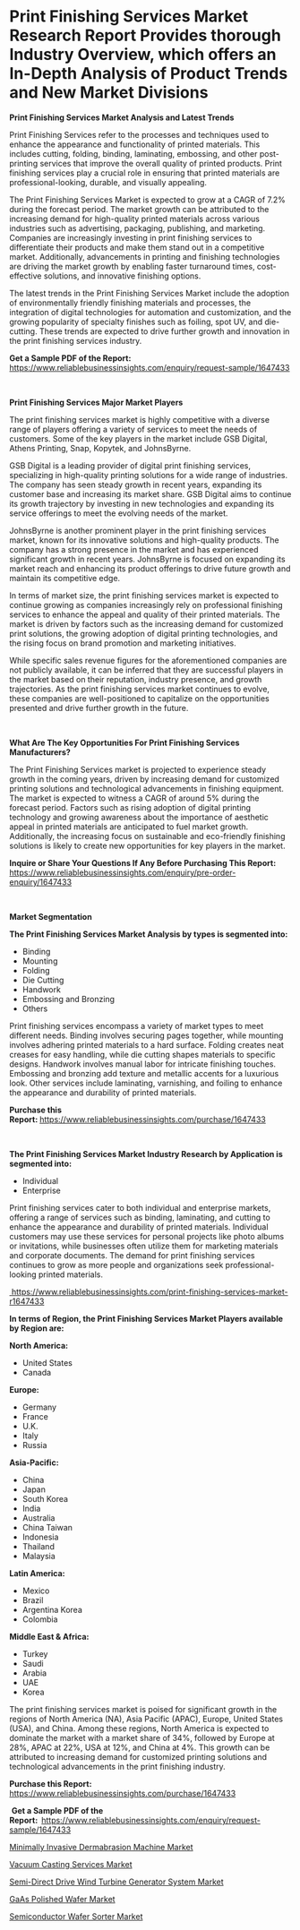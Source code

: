 <p><h1>Print Finishing Services Market Research Report Provides thorough Industry Overview, which offers an In-Depth Analysis of Product Trends and New Market Divisions</h1></p><p><strong>Print Finishing Services Market Analysis and Latest Trends</strong></p>
<p><p>Print Finishing Services refer to the processes and techniques used to enhance the appearance and functionality of printed materials. This includes cutting, folding, binding, laminating, embossing, and other post-printing services that improve the overall quality of printed products. Print finishing services play a crucial role in ensuring that printed materials are professional-looking, durable, and visually appealing.</p><p>The Print Finishing Services Market is expected to grow at a CAGR of 7.2% during the forecast period. The market growth can be attributed to the increasing demand for high-quality printed materials across various industries such as advertising, packaging, publishing, and marketing. Companies are increasingly investing in print finishing services to differentiate their products and make them stand out in a competitive market. Additionally, advancements in printing and finishing technologies are driving the market growth by enabling faster turnaround times, cost-effective solutions, and innovative finishing options.</p><p>The latest trends in the Print Finishing Services Market include the adoption of environmentally friendly finishing materials and processes, the integration of digital technologies for automation and customization, and the growing popularity of specialty finishes such as foiling, spot UV, and die-cutting. These trends are expected to drive further growth and innovation in the print finishing services industry.</p></p>
<p><strong>Get a Sample PDF of the Report:&nbsp;</strong> <a href="https://www.reliablebusinessinsights.com/enquiry/request-sample/1647433">https://www.reliablebusinessinsights.com/enquiry/request-sample/1647433</a></p>
<p>&nbsp;</p>
<p><strong>Print Finishing Services Major Market Players</strong></p>
<p><p>The print finishing services market is highly competitive with a diverse range of players offering a variety of services to meet the needs of customers. Some of the key players in the market include GSB Digital, Athens Printing, Snap, Kopytek, and JohnsByrne.</p><p>GSB Digital is a leading provider of digital print finishing services, specializing in high-quality printing solutions for a wide range of industries. The company has seen steady growth in recent years, expanding its customer base and increasing its market share. GSB Digital aims to continue its growth trajectory by investing in new technologies and expanding its service offerings to meet the evolving needs of the market.</p><p>JohnsByrne is another prominent player in the print finishing services market, known for its innovative solutions and high-quality products. The company has a strong presence in the market and has experienced significant growth in recent years. JohnsByrne is focused on expanding its market reach and enhancing its product offerings to drive future growth and maintain its competitive edge.</p><p>In terms of market size, the print finishing services market is expected to continue growing as companies increasingly rely on professional finishing services to enhance the appeal and quality of their printed materials. The market is driven by factors such as the increasing demand for customized print solutions, the growing adoption of digital printing technologies, and the rising focus on brand promotion and marketing initiatives.</p><p>While specific sales revenue figures for the aforementioned companies are not publicly available, it can be inferred that they are successful players in the market based on their reputation, industry presence, and growth trajectories. As the print finishing services market continues to evolve, these companies are well-positioned to capitalize on the opportunities presented and drive further growth in the future.</p></p>
<p>&nbsp;</p>
<p><strong>What Are The Key Opportunities For Print Finishing Services Manufacturers?</strong></p>
<p><p>The Print Finishing Services market is projected to experience steady growth in the coming years, driven by increasing demand for customized printing solutions and technological advancements in finishing equipment. The market is expected to witness a CAGR of around 5% during the forecast period. Factors such as rising adoption of digital printing technology and growing awareness about the importance of aesthetic appeal in printed materials are anticipated to fuel market growth. Additionally, the increasing focus on sustainable and eco-friendly finishing solutions is likely to create new opportunities for key players in the market.</p></p>
<p><strong>Inquire or Share Your Questions If Any Before Purchasing This Report:</strong> <a href="https://www.reliablebusinessinsights.com/enquiry/pre-order-enquiry/1647433">https://www.reliablebusinessinsights.com/enquiry/pre-order-enquiry/1647433</a></p>
<p>&nbsp;</p>
<p><strong>Market Segmentation</strong></p>
<p><strong>The Print Finishing Services Market Analysis by types is segmented into:</strong></p>
<p><ul><li>Binding</li><li>Mounting</li><li>Folding</li><li>Die Cutting</li><li>Handwork</li><li>Embossing and Bronzing</li><li>Others</li></ul></p>
<p><p>Print finishing services encompass a variety of market types to meet different needs. Binding involves securing pages together, while mounting involves adhering printed materials to a hard surface. Folding creates neat creases for easy handling, while die cutting shapes materials to specific designs. Handwork involves manual labor for intricate finishing touches. Embossing and bronzing add texture and metallic accents for a luxurious look. Other services include laminating, varnishing, and foiling to enhance the appearance and durability of printed materials.</p></p>
<p><strong>Purchase this Report:&nbsp;</strong><a href="https://www.reliablebusinessinsights.com/purchase/1647433">https://www.reliablebusinessinsights.com/purchase/1647433</a></p>
<p>&nbsp;</p>
<p><strong>The Print Finishing Services Market Industry Research by Application is segmented into:</strong></p>
<p><ul><li>Individual</li><li>Enterprise</li></ul></p>
<p><p>Print finishing services cater to both individual and enterprise markets, offering a range of services such as binding, laminating, and cutting to enhance the appearance and durability of printed materials. Individual customers may use these services for personal projects like photo albums or invitations, while businesses often utilize them for marketing materials and corporate documents. The demand for print finishing services continues to grow as more people and organizations seek professional-looking printed materials.</p></p>
<p><a href="https://www.reliablebusinessinsights.com/print-finishing-services-market-r1647433">&nbsp;https://www.reliablebusinessinsights.com/print-finishing-services-market-r1647433</a></p>
<p><strong>In terms of Region, the Print Finishing Services Market Players available by Region are:</strong></p>
<p>
    <p> <strong> North America: </strong>
        <ul>
            <li>United States</li>
            <li>Canada</li>
        </ul>
        </p> 
    <p> <strong> Europe: </strong>
        <ul>
            <li>Germany</li>
            <li>France</li>
            <li>U.K.</li>
            <li>Italy</li>
            <li>Russia</li>
        </ul>
        </p> 
    <p> <strong> Asia-Pacific: </strong>
        <ul>
            <li>China</li>
            <li>Japan</li>
            <li>South Korea</li>
            <li>India</li>
            <li>Australia</li>
            <li>China Taiwan</li>
            <li>Indonesia</li>
            <li>Thailand</li>
            <li>Malaysia</li>
        </ul>
        </p> 
    <p> <strong> Latin America: </strong>
        <ul>
            <li>Mexico</li>
            <li>Brazil</li>
            <li>Argentina Korea</li>
            <li>Colombia</li>
        </ul>
        </p> 
    <p> <strong> Middle East & Africa: </strong>
        <ul>
            <li>Turkey</li>
            <li>Saudi</li>
            <li>Arabia</li>
            <li>UAE</li>
            <li>Korea</li>
        </ul>
    </p>
    </p>
<p><p>The print finishing services market is poised for significant growth in the regions of North America (NA), Asia Pacific (APAC), Europe, United States (USA), and China. Among these regions, North America is expected to dominate the market with a market share of 34%, followed by Europe at 28%, APAC at 22%, USA at 12%, and China at 4%. This growth can be attributed to increasing demand for customized printing solutions and technological advancements in the print finishing industry.</p></p>
<p><strong>Purchase this Report: </strong><a href="https://www.reliablebusinessinsights.com/purchase/1647433">https://www.reliablebusinessinsights.com/purchase/1647433</a></p>
<p>&nbsp;<strong>Get a Sample PDF of the Report:&nbsp;&nbsp;</strong><a href="https://www.reliablebusinessinsights.com/enquiry/request-sample/1647433">https://www.reliablebusinessinsights.com/enquiry/request-sample/1647433</a></p>
<p><strong></strong></p>
<p><p><a href="https://www.linkedin.com/pulse/global-minimally-invasive-dermabrasion-machine-market-opportunities-arjuf">Minimally Invasive Dermabrasion Machine Market</a></p><p><a href="https://github.com/sydneyHaley871/Market-Research-Report-List-1/blob/main/vacuum-casting-services-market.md">Vacuum Casting Services Market</a></p><p><a href="https://www.linkedin.com/pulse/semi-direct-drive-wind-turbine-generator-system-market-size-urgee">Semi-Direct Drive Wind Turbine Generator System Market</a></p><p><a href="https://medium.com/@lindakreitz382024/global-gaas-polished-wafer-market-analysis-trends-forecasts-and-growth-opportunities-2024-d05bcda1d1b9">GaAs Polished Wafer Market</a></p><p><a href="https://medium.com/@lindakreitz382024/semiconductor-wafer-sorter-market-size-growth-and-industry-analysis-by-market-segmentation-and-64c5832603c3">Semiconductor Wafer Sorter Market</a></p></p>